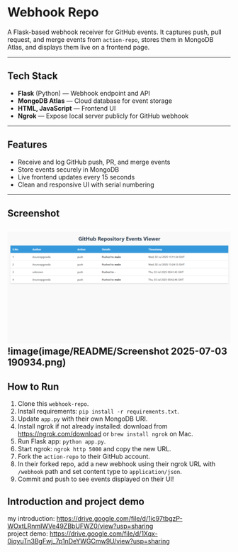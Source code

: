 # Webhook Repo

A Flask-based webhook receiver for GitHub events. It captures push, pull request, and merge events from `action-repo`, stores them in MongoDB Atlas, and displays them live on a frontend page.

---

## Tech Stack

- **Flask** (Python) — Webhook endpoint and API
- **MongoDB Atlas** — Cloud database for event storage
- **HTML, JavaScript** — Frontend UI
- **Ngrok** — Expose local server publicly for GitHub webhook

---

## Features

- Receive and log GitHub push, PR, and merge events
- Store events securely in MongoDB
- Live frontend updates every 15 seconds
- Clean and responsive UI with serial numbering

---

## Screenshot

![1751526858762](image/README/1751526858762.png)
!image(image/README/Screenshot 2025-07-03 190934.png)
---

## How to Run

1. Clone this `webhook-repo`.
2. Install requirements: `pip install -r requirements.txt`.
3. Update `app.py` with their own MongoDB URI.
4. Install ngrok if not already installed: download from https://ngrok.com/download or `brew install ngrok` on Mac.
5. Run Flask app: `python app.py`.
6. Start ngrok: `ngrok http 5000` and copy the new URL.
7. Fork the `action-repo` to their GitHub account.
8. In their forked repo, add a new webhook using their ngrok URL with `/webhook` path and set content type to `application/json`.
9. Commit and push to see events displayed on their UI!

## Introduction and project demo
my introduction:  https://drive.google.com/file/d/1ic97tbgzP-WOxtLRnmIWVe49ZBbUFWZ0/view?usp=sharing  
project demo:     https://drive.google.com/file/d/1Xqx-0iqyuTn3BgFwj_7p1nDeYWGCmw9U/view?usp=sharing
    
